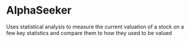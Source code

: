# AlphaSeeker
Uses statistical analysis to measure the current valuation of a stock on a few key statistics and compare them to how they used to be valued
